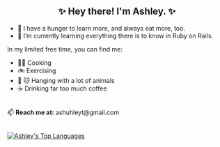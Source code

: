 <div align="center">
  
## ✨ Hey there! I'm Ashley. ✨ 
  </div>
  
- 🥘 I have a hunger to learn more, and always eat more, too.  
- 📖 I’m currently learning everything there is to know in Ruby on Rails. 

In my limited free time, you can find me:
- 👩‍🍳 Cooking
- 🚲 Exercising
- 🐶 🐱 Hanging with a lot of animals
- ☕️ Drinking far too much coffee
<br>
📫 <b>Reach me at:</b> ashuhleyt@gmail.com
<br>
<br>

[![Ashley's Top Languages](https://github-readme-stats.vercel.app/api/top-langs/?username=ashuhleyt)](https://github.com/anuraghazra/github-readme-stats)

<!---
ashuhleyt/ashuhleyt is a ✨ special ✨ repository because its `README.md` (this file) appears on your GitHub profile.
You can click the Preview link to take a look at your changes.
--->
